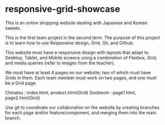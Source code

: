 # responsive-grid-showcase
This is an online shopping website dealing with Japanese and Korean sweets.

This is the first team project in the second term. The purpose of this project is to learn how to use Responsive design, Grid, Git, and Github.

This website must have a responsive design with layouts that adapt to Desktop, Tablet, and Mobile screens using a combination of Flexbox, Grid, and media queries (refer to images from the teacher).

We must have at least 4 pages on our website; two of which must have Grids in them. Each team member must work on two pages, and one must be a Grid page.

Chinatsu : index.html, product.html(Grid) Soobeom : page1.html, page2.html(Grid)

Use git to coordinate our collaboration on the website by creating branches for each page and/or feature/component, and merging them into the main branch.